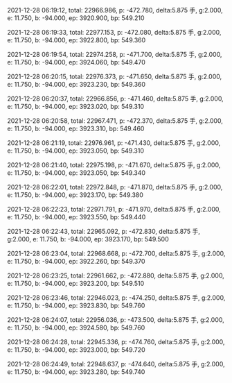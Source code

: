 2021-12-28 06:19:12, total: 22966.986, p: -472.780, delta:5.875 手, g:2.000, e: 11.750, b: -94.000, ep: 3920.900, bp: 549.210

2021-12-28 06:19:33, total: 22977.153, p: -472.080, delta:5.875 手, g:2.000, e: 11.750, b: -94.000, ep: 3922.800, bp: 549.360

2021-12-28 06:19:54, total: 22974.258, p: -471.700, delta:5.875 手, g:2.000, e: 11.750, b: -94.000, ep: 3924.060, bp: 549.470

2021-12-28 06:20:15, total: 22976.373, p: -471.650, delta:5.875 手, g:2.000, e: 11.750, b: -94.000, ep: 3923.230, bp: 549.360

2021-12-28 06:20:37, total: 22966.856, p: -471.460, delta:5.875 手, g:2.000, e: 11.750, b: -94.000, ep: 3923.020, bp: 549.310

2021-12-28 06:20:58, total: 22967.471, p: -472.370, delta:5.875 手, g:2.000, e: 11.750, b: -94.000, ep: 3923.310, bp: 549.460

2021-12-28 06:21:19, total: 22976.961, p: -471.430, delta:5.875 手, g:2.000, e: 11.750, b: -94.000, ep: 3923.050, bp: 549.310

2021-12-28 06:21:40, total: 22975.198, p: -471.670, delta:5.875 手, g:2.000, e: 11.750, b: -94.000, ep: 3923.050, bp: 549.340

2021-12-28 06:22:01, total: 22972.848, p: -471.870, delta:5.875 手, g:2.000, e: 11.750, b: -94.000, ep: 3923.170, bp: 549.380

2021-12-28 06:22:23, total: 22971.791, p: -471.970, delta:5.875 手, g:2.000, e: 11.750, b: -94.000, ep: 3923.550, bp: 549.440

2021-12-28 06:22:43, total: 22965.092, p: -472.830, delta:5.875 手, g:2.000, e: 11.750, b: -94.000, ep: 3923.170, bp: 549.500

2021-12-28 06:23:04, total: 22968.668, p: -472.700, delta:5.875 手, g:2.000, e: 11.750, b: -94.000, ep: 3922.260, bp: 549.370

2021-12-28 06:23:25, total: 22961.662, p: -472.880, delta:5.875 手, g:2.000, e: 11.750, b: -94.000, ep: 3923.200, bp: 549.510

2021-12-28 06:23:46, total: 22946.023, p: -474.250, delta:5.875 手, g:2.000, e: 11.750, b: -94.000, ep: 3923.830, bp: 549.760

2021-12-28 06:24:07, total: 22956.036, p: -473.500, delta:5.875 手, g:2.000, e: 11.750, b: -94.000, ep: 3924.580, bp: 549.760

2021-12-28 06:24:28, total: 22945.336, p: -474.760, delta:5.875 手, g:2.000, e: 11.750, b: -94.000, ep: 3923.000, bp: 549.720

2021-12-28 06:24:49, total: 22948.637, p: -474.640, delta:5.875 手, g:2.000, e: 11.750, b: -94.000, ep: 3923.280, bp: 549.740